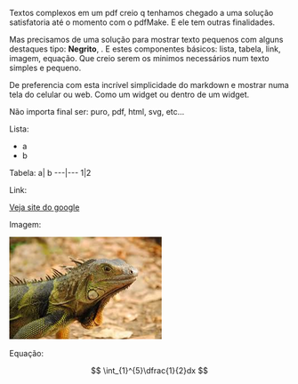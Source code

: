 Textos complexos em um pdf creio q tenhamos chegado a uma solução satisfatoria até o momento com o pdfMake. E ele tem outras finalidades. 

Mas precisamos de uma solução para mostrar texto pequenos com alguns destaques tipo: **Negrito**, . E estes componentes básicos: lista, tabela, link, imagem, equação. Que creio serem os minimos necessários num texto simples e pequeno. 

De preferencia com esta incrível simplicidade do markdown e mostrar numa tela do celular ou web. Como um widget ou dentro de um widget.

Não importa final ser: puro, pdf, html, svg, etc...

Lista:
- a
- b

Tabela:
a| b
---|---
1|2

Link:

[Veja site do google](https://www.google.com.br/)

Imagem:

![](/docs/imagens/iguana.jpeg)

Equação:

$$
\int_{1}^{5}\dfrac{1}{2}dx
$$

